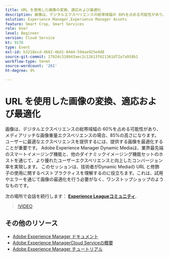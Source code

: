 ```yaml
---
title: URL を使用した画像の変換、適応および最適化
description: 画像は、デジタルエクスペリエンスの総帯域幅の 60%を占める可能性があり、メディアリッチな画像重量エクスペリエンスの場合、85%の高さになります。 ユーザーに最適なエクスペリエンスを提供するには、提供する画像を最適化することが重要です。 Adobe Experience Manager Dynamic Mediaは、業界最先端のスマートイメージング機能と、他のダイナミックイメージング機能セットのホストを通じて、より優れたユーザーエクスペリエンスと向上したコンバージョン率を実現します。 このセッションは、技術者がDynamic Mediaの URL と修飾子の使用に関するベストプラクティスを理解するのに役立ちます。これは、試用やエラーを通じて画像の最適化を行う必要がなく、ワンストップショップのようなものです。
solution: Experience Manager,Experience Manager Assets
feature: Smart Crop, Smart Services
role: User
level: Beginner
version: Cloud Service
kt: 9176
type: Event
exl-id: b3218ecd-4682-4bd1-8444-594ae925e4d8
source-git-commit: 1792dc318643aec2c12613f621361d72a7a918b1
workflow-type: tm+mt
source-wordcount: '261'
ht-degree: 9%

---
```


# URL を使用した画像の変換、適応および最適化

画像は、デジタルエクスペリエンスの総帯域幅の 60%を占める可能性があり、メディアリッチな画像重量エクスペリエンスの場合、85%の高さになります。 ユーザーに最適なエクスペリエンスを提供するには、提供する画像を最適化することが重要です。 Adobe Experience Manager Dynamic Mediaは、業界最先端のスマートイメージング機能と、他のダイナミックイメージング機能セットのホストを通じて、より優れたユーザーエクスペリエンスと向上したコンバージョン率を実現します。 このセッションは、技術者がDynamic Mediaの URL と修飾子の使用に関するベストプラクティスを理解するのに役立ちます。これは、試用やエラーを通じて画像の最適化を行う必要がなく、ワンストップショップのようなものです。

次の場所で会話を続行します： **[Experience Leagueコミュニティ](https://adobe.ly/3F58miP)**.

>[!VIDEO](https://video.tv.adobe.com/v/337847/?quality=12&learn=on&hidetitle=true)

## その他のリソース

- [Adobe Experience Manager ドキュメント](https://experienceleague.adobe.com/docs/experience-manager-cloud-service.html?lang=ja)
- [Adobe Experience ManagerCloud Serviceの概要](https://experienceleague.adobe.com/docs/experience-manager-cloud-service/overview/home.html?lang=ja)
- [Adobe Experience Manager チュートリアル](https://experienceleague.adobe.com/docs/experience-manager-tutorials.html?lang=ja)
